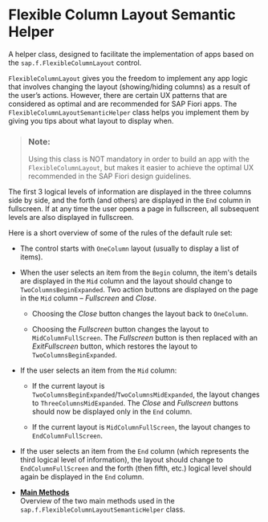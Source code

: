 <!-- loio623b01e57b2349e0888d9dc16020b135 -->

# Flexible Column Layout Semantic Helper

A helper class, designed to facilitate the implementation of apps based on the `sap.f.FlexibleColumnLayout` control.

`FlexibleColumnLayout` gives you the freedom to implement any app logic that involves changing the layout \(showing/hiding columns\) as a result of the user’s actions. However, there are certain UX patterns that are considered as optimal and are recommended for SAP Fiori apps. The `FlexibleColumnLayoutSemanticHelper` class helps you implement them by giving you tips about what layout to display when.

> ### Note:  
> Using this class is NOT mandatory in order to build an app with the `FlexibleColumnLayout`, but makes it easier to achieve the optimal UX recommended in the SAP Fiori design guidelines.

The first 3 logical levels of information are displayed in the three columns side by side, and the forth \(and others\) are displayed in the `End` column in fullscreen. If at any time the user opens a page in fullscreen, all subsequent levels are also displayed in fullscreen.

Here is a short overview of some of the rules of the default rule set:

-   The control starts with `OneColumn` layout \(usually to display a list of items\).

-   When the user selects an item from the `Begin` column, the item's details are displayed in the `Mid` column and the layout should change to `TwoColumnsBeginExpanded`. Two action buttons are displayed on the page in the `Mid` column – *Fullscreen* and *Close*.

    -   Choosing the *Close* button changes the layout back to `OneColumn`.

    -   Choosing the *Fullscreen* button changes the layout to `MidColumnFullScreen`. The *Fullscreen* button is then replaced with an *ExitFullscreen* button, which restores the layout to `TwoColumnsBeginExpanded`.


-   If the user selects an item from the `Mid` column:

    -   If the current layout is `TwoColumnsBeginExpanded`/`TwoColumnsMidExpanded`, the layout changes to `ThreeColumnsMidExpanded`. The *Close* and *Fullscreen* buttons should now be displayed only in the `End` column.

    -   If the current layout is `MidColumnFullScreen`, the layout changes to `EndColumnFullScreen`.


-   If the user selects an item from the `End` column \(which represents the third logical level of information\), the layout should change to `EndColumnFullScreen` and the forth \(then fifth, etc.\) logical level should again be displayed in the `End` column.


-   **[Main Methods](main-methods-933965b.md "Overview of the two main methods used in the
			sap.f.FlexibleColumnLayoutSemanticHelper class.")**  
Overview of the two main methods used in the `sap.f.FlexibleColumnLayoutSemanticHelper` class.

